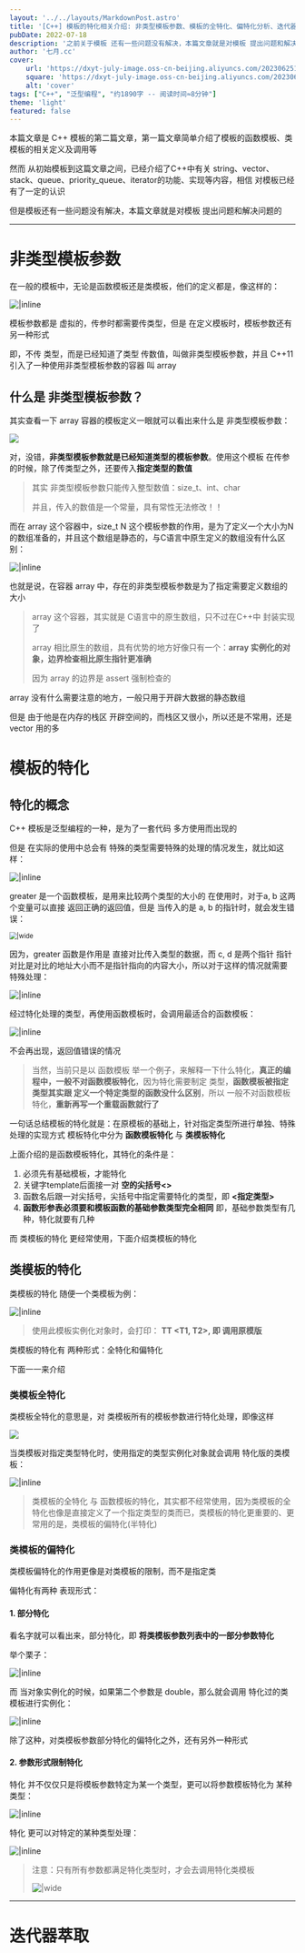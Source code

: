 ```yaml
---
layout: '../../layouts/MarkdownPost.astro'
title: '[C++] 模板的特化相关介绍: 非类型模板参数、模板的全特化、偏特化分析、迭代器萃取分析...'
pubDate: 2022-07-18
description: '之前关于模板 还有一些问题没有解决，本篇文章就是对模板 提出问题和解决问题的'
author: '七月.cc'
cover:
    url: 'https://dxyt-july-image.oss-cn-beijing.aliyuncs.com/202306251810793.webp'
    square: 'https://dxyt-july-image.oss-cn-beijing.aliyuncs.com/202306251810793.webp'
    alt: 'cover'
tags: ["C++", "泛型编程", "约1890字 -- 阅读时间≈8分钟"]
theme: 'light'
featured: false
---
```


本篇文章是 C++ 模板的第二篇文章，第一篇文章简单介绍了模板的函数模板、类模板的相关定义及调用等

然而 从初始模板到这篇文章之间，已经介绍了C++中有关 string、vector、stack、queue、priority_queue、iterator的功能、实现等内容，相信 对模板已经有了一定的认识

但是模板还有一些问题没有解决，本篇文章就是对模板 提出问题和解决问题的

---

# 非类型模板参数

在一般的模板中，无论是函数模板还是类模板，他们的定义都是，像这样的：

![|inline](https://dxyt-july-image.oss-cn-beijing.aliyuncs.com/image-20220716232837542.webp)

模板参数都是 虚拟的，传参时都需要传类型，但是 在定义模板时，模板参数还有另一种形式

即，不传 类型，而是已经知道了类型 传数值，叫做非类型模板参数，并且 C++11 引入了一种使用非类型模板参数的容器 叫 array

## 什么是 非类型模板参数？

其实查看一下 array 容器的模板定义一眼就可以看出来什么是 非类型模板参数：

![ ](https://dxyt-july-image.oss-cn-beijing.aliyuncs.com/image-20220716233342736.webp)

对，没错，**非类型模板参数就是已经知道类型的模板参数**。使用这个模板 在传参的时候，除了传类型之外，还要传入**指定类型的数值**

> 其实 非类型模板参数只能传入整型数值：size_t、int、char
>
> 并且，传入的数值是一个常量，具有常性无法修改！！

而在 array 这个容器中，size_t N 这个模板参数的作用，是为了定义一个大小为N的数组准备的，并且这个数组是静态的，与C语言中原生定义的数组没有什么区别：

![|inline](https://dxyt-july-image.oss-cn-beijing.aliyuncs.com/image-20220716234201918.webp)

也就是说，在容器 array 中，存在的非类型模板参数是为了指定需要定义数组的大小

> array 这个容器，其实就是 C语言中的原生数组，只不过在C++中 封装实现了
>
> array 相比原生的数组，具有优势的地方好像只有一个：**array 实例化的对象，边界检查相比原生指针更准确**
>
> 因为 array 的边界是 assert 强制检查的

array 没有什么需要注意的地方，一般只用于开辟大数据的静态数组

但是 由于他是在内存的栈区 开辟空间的，而栈区又很小，所以还是不常用，还是 vector 用的多

# 模板的特化

## 特化的概念

C++ 模板是泛型编程的一种，是为了一套代码 多方使用而出现的

但是 在实际的使用中总会有 特殊的类型需要特殊的处理的情况发生，就比如这样：

![|inline](https://dxyt-july-image.oss-cn-beijing.aliyuncs.com/image-20220718151812209.webp)

greater 是一个函数模板，是用来比较两个类型的大小的
在使用时，对于a, b 这两个变量可以直接 返回正确的返回值，但是 当传入的是 a, b 的指针时，就会发生错误：

<img src="https://dxyt-july-image.oss-cn-beijing.aliyuncs.com/image-20220718153756173.webp" alt="|wide" style="zoom:80%; display: block; margin: 0 auto;" />

因为，greater 函数是作用是 直接对比传入类型的数据，而 c, d 是两个指针 指针对比是对比的地址大小而不是指针指向的内容大小，所以对于这样的情况就需要 特殊处理：

![|inline](https://dxyt-july-image.oss-cn-beijing.aliyuncs.com/image-20220718161107898.webp)

经过特化处理的类型，再使用函数模板时，会调用最适合的函数模板：

![|inline](https://dxyt-july-image.oss-cn-beijing.aliyuncs.com/image-20220718161234325.webp)

不会再出现，返回值错误的情况

> 当然，当前只是以 函数模板 举一个例子，来解释一下什么特化，**真正的编程中，一般不对函数模板特化**，因为特化需要制定 类型，**函数模板被指定类型其实跟 定义一个特定类型的函数没什么区别**，所以 一般不对函数模板特化，**重新再写一个重载函数就行了**

一句话总结模板的特化就是：在原模板的基础上，针对指定类型所进行单独、特殊处理的实现方式
模板特化中分为 **函数模板特化** 与 **类模板特化**  

上面介绍的是函数模板特化，其特化的条件是：

1. 必须先有基础模板，才能特化
2. 关键字template后面接一对 **空的尖括号<>**
3. 函数名后跟一对尖括号，尖括号中指定需要特化的类型，即 **<指定类型>**
4. **函数形参表必须要和模板函数的基础参数类型完全相同**
    即，基础参数类型有几种，特化就要有几种

而 类模板的特化 更经常使用，下面介绍类模板的特化

## 类模板的特化

类模板的特化 随便一个类模板为例：

![|inline](https://dxyt-july-image.oss-cn-beijing.aliyuncs.com/image-20220718164040693.webp)

> 使用此模板实例化对象时，会打印： **TT <T1, T2>,  即 调用原模版**

类模板的特化有 两种形式：全特化和偏特化

下面一一来介绍

### 类模板全特化

类模板全特化的意思是，对 类模板所有的模板参数进行特化处理，即像这样

![](https://dxyt-july-image.oss-cn-beijing.aliyuncs.com/image-20220718165353335.webp)

当类模板对指定类型特化时，使用指定的类型实例化对象就会调用 特化版的类模板：

![|inline](https://dxyt-july-image.oss-cn-beijing.aliyuncs.com/image-20220718164552275.webp)

> 类模板的全特化 与 函数模板的特化，其实都不经常使用，因为类模板的全特化也像是直接定义了一个指定类型的类而已，类模板的特化更重要的、更常用的是，类模板的偏特化(半特化)

### 类模板的偏特化

类模板偏特化的作用更像是对类模板的限制，而不是指定类

偏特化有两种 表现形式：

#### 1. 部分特化

看名字就可以看出来，部分特化，即 **将类模板参数列表中的一部分参数特化**

举个栗子：

![|inline](https://dxyt-july-image.oss-cn-beijing.aliyuncs.com/image-20220718165544695.webp)

而 当对象实例化的时候，如果第二个参数是 double，那么就会调用 特化过的类模板进行实例化：

![|inline](https://dxyt-july-image.oss-cn-beijing.aliyuncs.com/image-20220718165859957.webp)

除了这种，对类模板参数部分特化的偏特化之外，还有另外一种形式

#### 2. 参数形式限制特化

特化 并不仅仅只是将模板参数特定为某一个类型，更可以将参数模板特化为 某种类型：

![|inline](https://dxyt-july-image.oss-cn-beijing.aliyuncs.com/image-20220718171040641.webp)

特化 更可以对特定的某种类型处理：

![|inline](https://dxyt-july-image.oss-cn-beijing.aliyuncs.com/image-20220718171215138.webp)

> 注意：只有所有参数都满足特化类型时，才会去调用特化类模板
>
> ![|wide](https://dxyt-july-image.oss-cn-beijing.aliyuncs.com/image-20220718171802484.webp)



---

# 迭代器萃取

